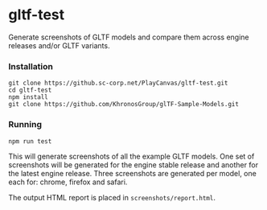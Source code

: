 # gltf-test

Generate screenshots of GLTF models and compare them across engine releases and/or GLTF variants.

### Installation
```
git clone https://github.sc-corp.net/PlayCanvas/gltf-test.git
cd gltf-test
npm install
git clone https://github.com/KhronosGroup/glTF-Sample-Models.git
```

### Running
```
npm run test
```
This will generate screenshots of all the example GLTF models. One set
of screenshots will be generated for the engine stable release and another for the
latest engine release. Three screenshots are generated per model, one each for:
chrome, firefox and safari.

The output HTML report is placed in `screenshots/report.html`.
